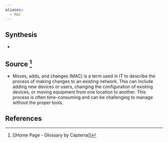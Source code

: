 ```yaml
---
aliases:
  - MAC
---
```

## Synthesis
- 
## Source [^1]
- Moves, adds, and changes (MAC) is a term used in IT to describe the process of making changes to an existing network. This can include adding new devices or users, changing the configuration of existing devices, or moving equipment from one location to another. This process is often time-consuming and can be challenging to manage without the proper tools.
## References

[^1]: [[Home Page - Glossary by Capterra]]